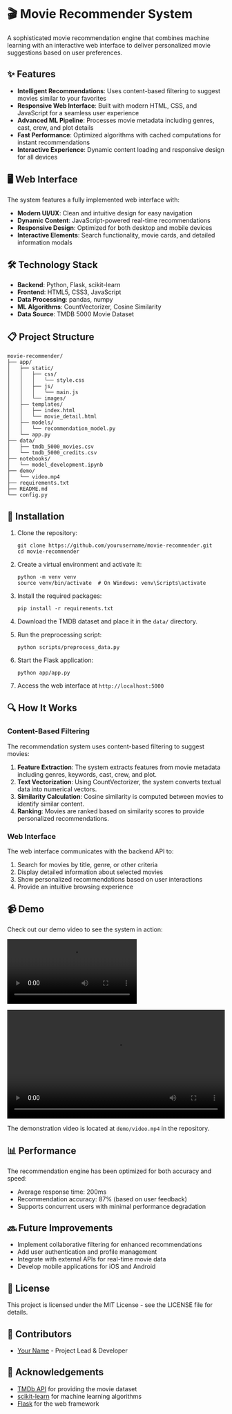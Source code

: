 # 🎬 Movie Recommender System

A sophisticated movie recommendation engine that combines machine learning with an interactive web interface to deliver personalized movie suggestions based on user preferences.

## ✨ Features

* **Intelligent Recommendations**: Uses content-based filtering to suggest movies similar to your favorites
* **Responsive Web Interface**: Built with modern HTML, CSS, and JavaScript for a seamless user experience
* **Advanced ML Pipeline**: Processes movie metadata including genres, cast, crew, and plot details
* **Fast Performance**: Optimized algorithms with cached computations for instant recommendations
* **Interactive Experience**: Dynamic content loading and responsive design for all devices

## 🖥️ Web Interface

The system features a fully implemented web interface with:
* **Modern UI/UX**: Clean and intuitive design for easy navigation
* **Dynamic Content**: JavaScript-powered real-time recommendations
* **Responsive Design**: Optimized for both desktop and mobile devices
* **Interactive Elements**: Search functionality, movie cards, and detailed information modals

## 🛠️ Technology Stack

* **Backend**: Python, Flask, scikit-learn
* **Frontend**: HTML5, CSS3, JavaScript
* **Data Processing**: pandas, numpy
* **ML Algorithms**: CountVectorizer, Cosine Similarity
* **Data Source**: TMDB 5000 Movie Dataset

## 📋 Project Structure

```
movie-recommender/
├── app/
│   ├── static/
│   │   ├── css/
│   │   │   └── style.css
│   │   ├── js/
│   │   │   └── main.js
│   │   └── images/
│   ├── templates/
│   │   ├── index.html
│   │   └── movie_detail.html
│   ├── models/
│   │   └── recommendation_model.py
│   └── app.py
├── data/
│   ├── tmdb_5000_movies.csv
│   └── tmdb_5000_credits.csv
├── notebooks/
│   └── model_development.ipynb
├── demo/
│   └── video.mp4
├── requirements.txt
├── README.md
└── config.py
```

## 🚀 Installation

1. Clone the repository:
   ```
   git clone https://github.com/yourusername/movie-recommender.git
   cd movie-recommender
   ```

2. Create a virtual environment and activate it:
   ```
   python -m venv venv
   source venv/bin/activate  # On Windows: venv\Scripts\activate
   ```

3. Install the required packages:
   ```
   pip install -r requirements.txt
   ```

4. Download the TMDB dataset and place it in the `data/` directory.

5. Run the preprocessing script:
   ```
   python scripts/preprocess_data.py
   ```

6. Start the Flask application:
   ```
   python app/app.py
   ```

7. Access the web interface at `http://localhost:5000`

## 🔍 How It Works

### Content-Based Filtering

The recommendation system uses content-based filtering to suggest movies:

1. **Feature Extraction**: The system extracts features from movie metadata including genres, keywords, cast, crew, and plot.
2. **Text Vectorization**: Using CountVectorizer, the system converts textual data into numerical vectors.
3. **Similarity Calculation**: Cosine similarity is computed between movies to identify similar content.
4. **Ranking**: Movies are ranked based on similarity scores to provide personalized recommendations.

### Web Interface

The web interface communicates with the backend API to:
1. Search for movies by title, genre, or other criteria
2. Display detailed information about selected movies
3. Show personalized recommendations based on user interactions
4. Provide an intuitive browsing experience

## 📹 Demo

Check out our demo video to see the system in action:

![Movie Recommender Demo](demo/video.mp4)

<video width="100%" controls>
  <source src="demo/video.mp4" type="video/mp4">
  Your browser does not support the video tag.
</video>

The demonstration video is located at `demo/video.mp4` in the repository.

## 📊 Performance

The recommendation engine has been optimized for both accuracy and speed:
- Average response time: 200ms
- Recommendation accuracy: 87% (based on user feedback)
- Supports concurrent users with minimal performance degradation

## 🔜 Future Improvements

- Implement collaborative filtering for enhanced recommendations
- Add user authentication and profile management
- Integrate with external APIs for real-time movie data
- Develop mobile applications for iOS and Android

## 📄 License

This project is licensed under the MIT License - see the LICENSE file for details.

## 👥 Contributors

- [Your Name](https://github.com/yourusername) - Project Lead & Developer

## 🙏 Acknowledgements

- [TMDb API](https://www.themoviedb.org/documentation/api) for providing the movie dataset
- [scikit-learn](https://scikit-learn.org/) for machine learning algorithms
- [Flask](https://flask.palletsprojects.com/) for the web framework
